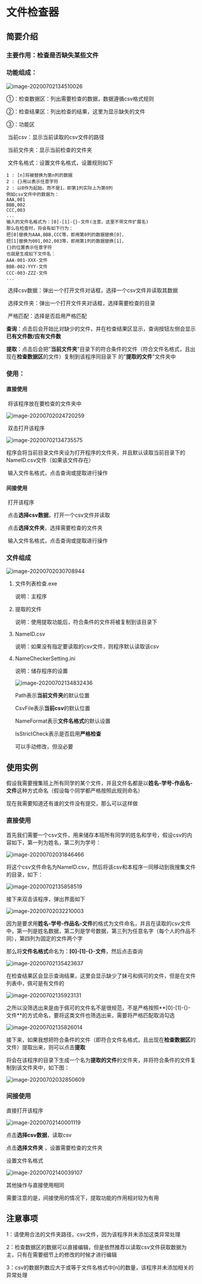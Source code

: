 # 文件检查器
## 简要介绍

### 主要作用：检查是否缺失某些文件

### 功能组成：

![image-20200702134510026](C:\Users\11717\AppData\Roaming\Typora\typora-user-images\image-20200702134510026.png)

①：检查数据区：列出需要检查的数据，数据遵循csv格式规则

②：检查结果区：列出检查的结果，这里为显示缺失的文件

③：功能区

​		当前csv：显示当前读取的csv文件的路径

​		当前文件夹：显示当前检查的文件夹

​		文件名格式：设置文件名格式，设置规则如下

```
1 : [n]将被替换为第n列的数据
2 : {}用以表示任意字符
2 : 以0作为起始，而不是1，即第1列实际上为第0列
例如csv文件中的数据为：
AAA,001
BBB,002
CCC,003
...
输入的文件名格式为：[0]-[1]-{}-文件(注意，这里不带文件扩展名)
那么在检查时，将会有如下行为：
把[0]替换为AAA,BBB,CCC等，即用第0列的数据替换[0]，
把[1]替换为001,002,003等，即用第1列的数据替换[1]，
{}的位置表示任意字符
也就是生成如下文件名：
AAA-001-XXX-文件
BBB-002-YYY-文件
CCC-003-ZZZ-文件
...
```

​		选择csv数据：弹出一个打开文件对话框，选择一个csv文件并读取其数据

​		选择文件夹：弹出一个打开文件夹对话框，选择需要检查的目录

​		严格匹配：选择是否启用严格匹配

​		**查询**：点击后会开始比对缺少的文件，并在检查结果区显示，查询按钮左侧会显示 **已有文件数/应有文件数**

​		**提取**：点击后会把"**当前文件夹**"目录下的符合条件的文件（符合文件名格式，且出现在**检查数据区**的文件）复制到该程序同目录下					的"**提取的文件**"文件夹中

### 使用：

#### 直接使用

​		将该程序放在要检查的文件夹中

![image-20200702024720259](C:\Users\11717\AppData\Roaming\Typora\typora-user-images\image-20200702024720259.png)

​		双击打开该程序

![image-20200702134735575](C:\Users\11717\AppData\Roaming\Typora\typora-user-images\image-20200702134735575.png)

​		程序会将当前目录文件夹设为打开程序的文件夹，并且默认读取当前目录下的NameID.csv文件（如果该文件存在）

​		输入文件名格式，点击查询或提取进行操作

#### 间接使用

​		打开该程序

​		点击**选择csv数据**，打开一个csv文件并读取

​		点击**选择文件夹**，选择需要检查的文件夹

​		输入文件名格式，点击查询或提取进行操作

### 文件组成

![image-20200702030708944](C:\Users\11717\AppData\Roaming\Typora\typora-user-images\image-20200702030708944.png)

1. 文件列表检查.exe 

   说明：主程序

2. 提取的文件

   说明：使用提取功能后，符合条件的文件将被复制到该目录下

3. NameID.csv

   说明：如果没有指定要读取的csv文件，则程序默认读取该csv

4. NameCheckerSetting.ini

   说明：储存程序的设置

   ![image-20200702134832436](C:\Users\11717\AppData\Roaming\Typora\typora-user-images\image-20200702134832436.png)

   Path表示**当前文件夹**的默认位置

   CsvFile表示**当前csv**的默认位置

   NameFormat表示**文件名格式**的默认设置

   IsStrictCheck表示是否启用**严格检查**
   
   可以手动修改，但没必要

## 使用实例

假设我需要搜集班上所有同学的某个文件，并且文件名都是以**姓名-学号-作品名-文件**这种方式命名（假设每个同学都严格按照此规则命名）

现在我需要知道还有谁的文件没有提交，那么可以这样做

### 直接使用

首先我们需要一个csv文件，用来储存本班所有同学的姓名和学号，假设csv的内容如下，第一列为姓名，第二列为学号：

![image-20200702031846466](C:\Users\11717\AppData\Roaming\Typora\typora-user-images\image-20200702031846466.png)

将这个csv文件命名为NameID.csv，然后将该csv和本程序一同移动到我搜集文件的目录，如下：

![image-20200702135858519](C:\Users\11717\AppData\Roaming\Typora\typora-user-images\image-20200702135858519.png)

接下来双击该程序，弹出界面如下

![image-20200702032210003](C:\Users\11717\AppData\Roaming\Typora\typora-user-images\image-20200702032210003.png)

因为是要求用**姓名-学号-作品名-文件**的格式为文件命名，并且在读取的csv文件中，第一列是姓名数据，第二列是学号数据，第三列为任意名字（每个人的作品不同），第四列为固定的文件两个字

那么将**文件名格式**命名为：**[0]-[1]-{}-文件**，然后点击查询

![image-20200702135423637](C:\Users\11717\AppData\Roaming\Typora\typora-user-images\image-20200702135423637.png)

在检查结果区会显示查询结果，这里会显示缺少了妹弓和佩可的文件，但是在文件列表中，佩可是有文件的

![image-20200702135923131](C:\Users\11717\AppData\Roaming\Typora\typora-user-images\image-20200702135923131.png)

之所以没筛选出来是由于佩可的文件名不是很规范，不是严格按照**[0]-[1]-{}-文件**的方式命名，要将这类文件也筛选出来，需要将严格匹配取消勾选

![image-20200702135826014](C:\Users\11717\AppData\Roaming\Typora\typora-user-images\image-20200702135826014.png)

接下来，如果我想把符合条件的文件（即符合文件名格式，且出现在**检查数据区**的文件）提取出来，则可以点击**提取**

将会在该程序的目录下生成一个名为**提取的文件**的文件夹，并将符合条件的文件复制到该文件夹中，如下图：

![image-20200702032850609](C:\Users\11717\AppData\Roaming\Typora\typora-user-images\image-20200702032850609.png)

### 间接使用

直接打开该程序

![image-20200702140001119](C:\Users\11717\AppData\Roaming\Typora\typora-user-images\image-20200702140001119.png)

点击**选择csv数据**，读取csv

点击**选择文件夹** ，设置需要检查的文件夹

设置文件名格式

![image-20200702140039107](C:\Users\11717\AppData\Roaming\Typora\typora-user-images\image-20200702140039107.png)

其他操作与直接使用相同

需要注意的是，间接使用的情况下，提取功能的作用相对较为有用

## 注意事项

1：请使用合法的文件夹路径，csv文件，因为该程序并未添加这类异常处理

2：检查数据区的数据可以直接编辑，但是依然推荐以读取csv文件获取数据为主，只有在需要细节上的修改的时候才进行编辑

3：csv的数据列数应大于或等于文件名格式中[n]的数量，该程序并未添加相关的异常处理
